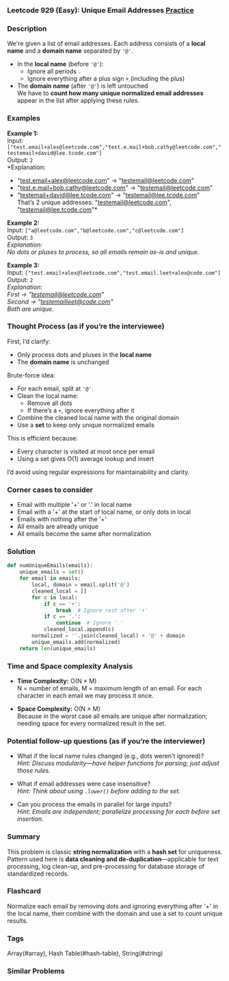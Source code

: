 ### Leetcode 929 (Easy): Unique Email Addresses [Practice](https://leetcode.com/problems/unique-email-addresses)

### Description  
We're given a list of email addresses. Each address consists of a **local name** and a **domain name** separated by `'@'`.  
- In the **local name** (before `'@'`):  
  - Ignore all periods `.`  
  - Ignore everything after a plus sign `+` (including the plus)  
- The **domain name** (after `'@'`) is left untouched  
We have to **count how many unique normalized email addresses** appear in the list after applying these rules.

### Examples  

**Example 1:**  
Input: `["test.email+alex@leetcode.com","test.e.mail+bob.cathy@leetcode.com","testemail+david@lee.tcode.com"]`  
Output: `2`  
*Explanation:  
- "test.email+alex@leetcode.com" → "testemail@leetcode.com"  
- "test.e.mail+bob.cathy@leetcode.com" → "testemail@leetcode.com"  
- "testemail+david@lee.tcode.com" → "testemail@lee.tcode.com"  
That’s 2 unique addresses: "testemail@leetcode.com", "testemail@lee.tcode.com"*

**Example 2:**  
Input: `["a@leetcode.com","b@leetcode.com","c@leetcode.com"]`  
Output: `3`  
*Explanation:  
No dots or pluses to process, so all emails remain as-is and unique.*

**Example 3:**  
Input: `["test.email+alex@leetcode.com","test.email.leet+alex@code.com"]`  
Output: `2`  
*Explanation:  
First → "testemail@leetcode.com"  
Second → "testemailleet@code.com"  
Both are unique.*

### Thought Process (as if you’re the interviewee)  
First, I’d clarify:
- Only process dots and pluses in the **local name**
- The **domain name** is unchanged

Brute-force idea:
- For each email, split at `'@'`.
- Clean the local name:
  - Remove all dots
  - If there’s a `+`, ignore everything after it
- Combine the cleaned local name with the original domain
- Use a **set** to keep only unique normalized emails

This is efficient because:
- Every character is visited at most once per email
- Using a set gives O(1) average lookup and insert

I’d avoid using regular expressions for maintainability and clarity.

### Corner cases to consider  
- Email with multiple '+' or '.' in local name
- Email with a '+' at the start of local name, or only dots in local
- Emails with nothing after the '+'  
- All emails are already unique
- All emails become the same after normalization

### Solution

```python
def numUniqueEmails(emails):
    unique_emails = set()
    for email in emails:
        local, domain = email.split('@')
        cleaned_local = []
        for c in local:
            if c == '+':
                break  # Ignore rest after '+'
            if c == '.':
                continue  # Ignore '.'
            cleaned_local.append(c)
        normalized = ''.join(cleaned_local) + '@' + domain
        unique_emails.add(normalized)
    return len(unique_emails)
```

### Time and Space complexity Analysis  

- **Time Complexity:** O(N × M)  
  N = number of emails, M = maximum length of an email. For each character in each email we may process it once.

- **Space Complexity:** O(N × M)  
  Because in the worst case all emails are unique after normalization; needing space for every normalized result in the set.

### Potential follow-up questions (as if you’re the interviewer)  

- What if the local name rules changed (e.g., dots weren't ignored)?  
  *Hint: Discuss modularity—have helper functions for parsing; just adjust those rules.*

- What if email addresses were case insensitive?  
  *Hint: Think about using `.lower()` before adding to the set.*

- Can you process the emails in parallel for large inputs?  
  *Hint: Emails are independent; parallelize processing for each before set insertion.*

### Summary
This problem is classic **string normalization** with a **hash set** for uniqueness.  
Pattern used here is **data cleaning and de-duplication**—applicable for text processing, log clean-up, and pre-processing for database storage of standardized records.


### Flashcard
Normalize each email by removing dots and ignoring everything after '+' in the local name, then combine with the domain and use a set to count unique results.

### Tags
Array(#array), Hash Table(#hash-table), String(#string)

### Similar Problems
